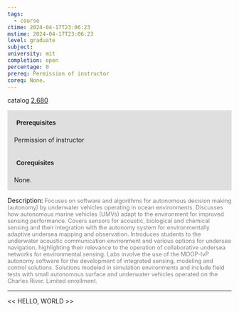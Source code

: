 ```yaml
---
tags:
  - course
ctime: 2024-04-17T23:06:23
mstime: 2024-04-17T23:06:23
level: graduate
subject: 
university: mit
completion: open
percentage: 0
prereq: Permission of instructor
coreq: None.
---
```


catalog [2.680](http://student.mit.edu/catalog/m2b.html#2.680)

<span style="display: block; padding: 15px; background-color: rgb(100, 100, 100, 0.2);"><font id="m_prereq1905_0" style="display: block; font-family: Arial, sans-serif; font-weight: bold; padding: 5px">Prerequisites</font><br><span id="prereq1905_0">Permission of instructor</span></span>
<span style="display: block; padding: 15px; background-color: rgb(100, 100, 100, 0.2);"><font id="m_coreq1905_0" style="display: block; font-family: Arial, sans-serif; font-weight: bold; padding: 5px">Corequisites</font><br><span id="coreq1905_0">None.</span></span>

<font style="">Description:</font>
<font style="color: grey; font-size: 0.8rem;">Focuses on software and algorithms for autonomous decision making (autonomy) by underwater vehicles operating in ocean environments. Discusses how autonomous marine vehicles (UMVs) adapt to the environment for improved sensing performance. Covers sensors for acoustic, biological and chemical sensing and their integration with the autonomy system for environmentally adaptive undersea mapping and observation. Introduces students to the underwater acoustic communication environment and various options for undersea navigation, highlighting their relevance to the operation of collaborative undersea networks for environmental sensing. Labs involve the use of the MOOP-IvP autonomy software for the development of integrated sensing, modeling and control solutions. Solutions modeled in simulation environments and include field tests with small autonomous surface and underwater vehicles operated on the Charles River. Limited enrollment.</font>



---

<< HELLO, WORLD >>
